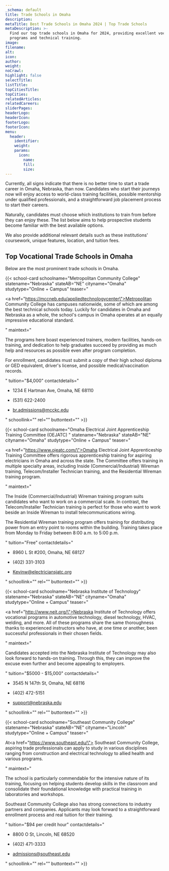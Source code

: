 ```yaml
---
_schema: default
title: Trade Schools in Omaha
description:
metaTitle: Best Trade Schools in Omaha 2024 | Top Trade Schools
metaDescription: >-
  Find our top trade schools in Omaha for 2024, providing excellent vocational
  programs and technical training.
image:
filename:
alt:
icon:
author:
weight:
noCrawl:
highlight: false
selectTitle:
listTitle:
topCitiesTitle:
topCities:
relatedArticles:
relatedCareers:
sliderPages:
headerLogo:
headerIcon:
footerLogo:
footerIcon:
menu:
  header:
    identifier:
    weight:
    params:
      icon:
        name:
        fill:
        size:
---
```

Currently, all signs indicate that there is no better time to start a trade career in Omaha, Nebraska, than now. Candidates who start their journeys now will enjoy access to world-class training facilities, possible mentorship under qualified professionals, and a straightforward job placement process to start their careers.

Naturally, candidates must choose which institutions to train from before they can enjoy these. The list below aims to help prospective students become familiar with the best available options.

We also provide additional relevant details such as these institutions' coursework, unique features, location, and tuition fees.

## **Top Vocational Trade Schools in Omaha**

Below are the most prominent trade schools in Omaha.

{{< school-card schoolname="Metropolitan Community College" statename="Nebraska" stateAB="NE" cityname="Omaha" studytype="Online + Campus" teaser="<p><a href=\"https://mccneb.edu/appliedtechnologycenter\">Metropolitan Community College</a> has campuses nationwide, some of which are among the best technical schools today. Luckily for candidates in Omaha and Nebraska as a whole, the school's campus in Omaha operates at an equally impressive educational standard.</p>" maintext="<p>The programs here boast experienced trainers, modern facilities, hands-on training, and dedication to help graduates succeed by providing as much help and resources as possible even after program completion.</p><p>For enrollment, candidates must submit a copy of their high school diploma or GED equivalent, driver's license, and possible medical/vaccination records.</p>" tuition="$4,000" contactdetails="<ul><li><p>1234 E Hartman Ave, Omaha, NE 68110</p></li><li><p>(531) 622-2400</p></li><li><p>br.admissions@mcckc.edu</p></li></ul>" schoollink="" rel="" buttontext="" >}}

{{< school-card schoolname="Omaha Electrical Joint Apprenticeship Training Committee (OEJATC) " statename="Nebraska" stateAB="NE" cityname="Omaha" studytype="Online + Campus" teaser="<p><a href=\"https://www.ojeatc.com/\">Omaha Electrical Joint Apprenticeship Training Committee </a>offers rigorous apprenticeship training for aspiring electricians in Omaha and across the state. The Committee offers training in multiple specialty areas, including Inside (Commercial/Industrial) Wireman training, Telecom/Installer Technician training, and the Residential Wireman training program.</p>" maintext="<p>The Inside (Commercial/Industrial) Wireman training program suits candidates who want to work on a commercial scale. In contrast, the Telecom/Installer Technician training is perfect for those who want to work beside an Inside Wireman to install telecommunications wiring.</p><p>The Residential Wireman training program offers training for distributing power from an entry point to rooms within the building. Training takes place from Monday to Friday between 8:00 a.m. to 5:00 p.m.</p>" tuition="Free" contactdetails="<ul><li><p>8960 L St #200, Omaha, NE 68127</p></li><li><p>(402) 331-3103</p></li><li><p>Kevinw@electriciansjatc.org</p></li></ul>" schoollink="" rel="" buttontext="" >}}

{{< school-card schoolname="Nebraska Institute of Technology" statename="Nebraska" stateAB="NE" cityname="Omaha" studytype="Online + Campus" teaser="<p><a href=\"http://www.neit.org/\">Nebraska Institute of Technology </a>offers vocational programs in automotive technology, diesel technology, HVAC, welding, and more. All of these programs share the same thoroughness thanks to experienced instructors who have, at one time or another, been successful professionals in their chosen fields.</p>" maintext="<p>Candidates accepted into the Nebraska Institute of Technology may also look forward to hands-on training. Through this, they can improve the excuse even further and become appealing to employers.</p>" tuition="$5000 - $15,000" contactdetails="<ul><li><p>3545 N 147th St, Omaha, NE 68116</p></li><li><p>(402) 472-5151</p></li><li><p>support@nebraska.edu</p></li></ul>" schoollink="" rel="" buttontext="" >}}

{{< school-card schoolname="Southeast Community College" statename="Nebraska" stateAB="NE" cityname="Lincoln" studytype="Online + Campus" teaser="<p>At<a href=\"https://www.southeast.edu/\"> Southeast Community College</a>, aspiring trade professionals can apply to study in various disciplines ranging from construction and electrical technology to allied health and various programs.</p>" maintext="<p>The school is particularly commendable for the intensive nature of its training, focusing on helping students develop skills in the classroom and consolidate their foundational knowledge with practical training in laboratories and workshops.</p><p>Southeast Community College also has strong connections to industry partners and companies. Applicants may look forward to a straightforward enrollment process and real tuition for their training.</p>" tuition="$94 per credit hour" contactdetails="<ul><li><p>8800 O St, Lincoln, NE 68520</p></li><li><p>(402) 471-3333</p></li><li><p>admissions@southeast.edu</p></li></ul>" schoollink="" rel="" buttontext="" >}}